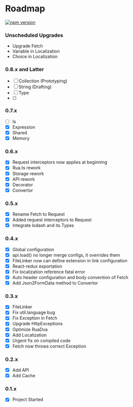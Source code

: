 # Roadmap

[![npm version](https://badge.fury.io/js/rua.svg)](https://badge.fury.io/js/rua)
### Unscheduled Upgrades
- Upgrade Fetch
- Variable in Localization
- Choice in Localization

### 0.8.x and Latter
- [ ] Collection (Prototyping)
- [ ] String (Drafting)
- [ ] Type
- [ ] 

### 0.7.x
- [ ] Is
- [x] Expression
- [x] Shared
- [x] Memory

### 0.6.x
- [x] Request interceptors now applies at beginning
- [x] Rua.ts rework
- [x] Storage rework
- [x] API rework
- [x] Decorator
- [x] Convertor

### 0.5.x
- [x] Rename Fetch to Request
- [x] Added request interceptors to Request
- [x] Integrate lodash and its Types

### 0.4.x
- [x] Global configuration
- [x] api.load() no longer merge configs, it overrides them
- [x] FileLinker now can define extension in link configuration
- [x] React-redux exportation
- [x] Fix localization reference fatal error
- [x] Auto header configuration and body convention of Fetch
- [x] Add Json2FormData method to Convertor

### 0.3.x
- [x] FileLinker
- [x] Fix util.language bug
- [x] Fix Exception in Fetch
- [x] Upgrade HttpExceptions
- [x] Optimize RuaDva
- [x] Add Localization
- [x] Urgent fix on compiled code
- [x] Fetch now throws correct Exception

### 0.2.x
- [x] Add API
- [x] Add Cache

### 0.1.x
- [x] Project Started

